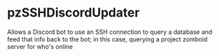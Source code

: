 # pzSSHDiscordUpdater
Allows a Discord bot to use an SSH connection to query a database and feed that info back to the bot; in this case, querying a project zomboid server for who's online
